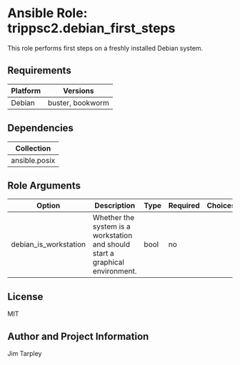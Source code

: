 <!-- BEGIN_ANSIBLE_DOCS -->

# Ansible Role: trippsc2.debian_first_steps
This role performs first steps on a freshly installed Debian system.

## Requirements

| Platform | Versions |
| -------- | -------- |
| Debian | buster, bookworm |

## Dependencies

| Collection |
| ---------- |
| ansible.posix |

## Role Arguments
|Option|Description|Type|Required|Choices|Default|
|---|---|---|---|---|---|
| debian_is_workstation | Whether the system is a workstation and should start a graphical environment. | bool | no |  | false |


## License
MIT

## Author and Project Information
Jim Tarpley
<!-- END_ANSIBLE_DOCS -->
